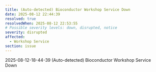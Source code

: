 ```yaml
---
title: (Auto-detected) Bioconductor Workshop Service Down
date: 2025-08-12 22:44:39
resolved: true
resolvedWhen: 2025-08-12 22:53:55
# Possible severity levels: down, disrupted, notice
severity: disrupted
affected:
  - Workshop Service
section: issue
---
```


2025-08-12-18-44-39 (Auto-detected) Bioconductor Workshop Service Down

